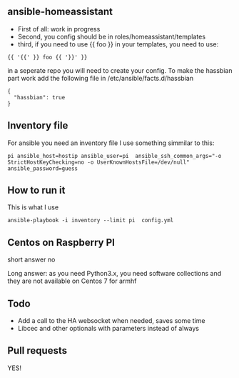 ## ansible-homeassistant

* First of all: work in progress
* Second, you config should be in roles/homeassistant/templates
* third, if you need to use {{ foo }} in your templates, you need to use:
```
{{ '{{' }} foo {{ '}}' }}
```

in a seperate repo you will need to create your config.
To make the hassbian part work add the following file in /etc/ansible/facts.d/hassbian
```
{
  "hassbian": true
}
```

## Inventory file
For ansible you need an inventory file I use something simmilar to this:
```
pi ansible_host=hostip ansible_user=pi  ansible_ssh_common_args="-o StrictHostKeyChecking=no -o UserKnownHostsFile=/dev/null" ansible_password=guess
```

## How to run it
This is what I use
```
ansible-playbook -i inventory --limit pi  config.yml
```

## Centos on Raspberry PI
short answer no

Long answer: as you need Python3.x, you need software collections and they are not available on Centos 7 for armhf


## Todo
* Add a call to the HA websocket when needed, saves some time
* Libcec and other optionals with parameters instead of always


## Pull requests
YES!